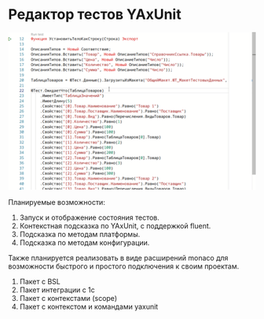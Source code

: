 # Редактор тестов YAxUnit

![Screen](/docs/images/screencast.gif)

Планируемые возможности:

1. Запуск и отображение состояния тестов.
2. Контекстная подсказка по YAxUnit, с поддержкой fluent.
3. Подсказка по методам платформы.
4. Подсказка по методам конфигурации.

Также планируется реализовать в виде расширений monaco для возможности быстрого и простого подключения к своим проектам.

1. Пакет с BSL
2. Пакет интеграции с 1c
3. Пакет с контекстами (scope)
4. Пакет с контекстом и командами yaxunit